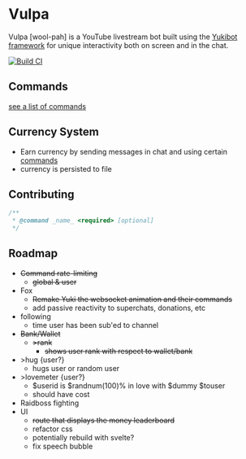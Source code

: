 # Vulpa

Vulpa [wool-pah] is a YouTube livestream bot built using the 
[Yukibot framework](https://github.com/pinkilo/Yukibot) 
for unique interactivity both on screen and in the chat.

[![Build CI](https://github.com/pinkilo/yuki-bot/actions/workflows/CI.yml/badge.svg)](https://github.com/pinkilo/yuki-bot/actions/workflows/CI.yml)

## Commands
[see a list of commands](COMMANDS.md)

## Currency System

- Earn currency by sending messages in chat and using certain [commands](COMMANDS.md)
- currency is persisted to file


## Contributing

```ts
/**
 * @command _name_ <required> [optional]
 */
```

## Roadmap

- ~~Command rate-limiting~~
    - ~~global & user~~
- Fox
    - ~~Remake Yuki the websocket animation and their commands~~
    - add passive reactivity to superchats, donations, etc
- following
    - time user has been sub'ed to channel
- ~~Bank/Wallet~~
    - ~~\>rank~~
        - ~~shows user rank with respect to wallet/bank~~
- \>hug {user?}
    - hugs user or random user
- \>lovemeter {user?}
    - $userid is $randnum(100)% in love with $dummy $touser
    - should have cost
- Raidboss fighting
- UI
    - ~~route that displays the money leaderboard~~
    - refactor css
    - potentially rebuild with svelte?
    - fix speech bubble
